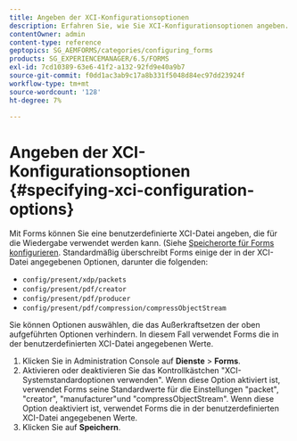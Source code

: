 ```yaml
---
title: Angeben der XCI-Konfigurationsoptionen
description: Erfahren Sie, wie Sie XCI-Konfigurationsoptionen angeben.
contentOwner: admin
content-type: reference
geptopics: SG_AEMFORMS/categories/configuring_forms
products: SG_EXPERIENCEMANAGER/6.5/FORMS
exl-id: 7cd10389-63e6-41f2-a132-92fd9e40a9b7
source-git-commit: f0dd1ac3ab9c17a8b331f5048d84ec97dd23924f
workflow-type: tm+mt
source-wordcount: '128'
ht-degree: 7%

---
```


# Angeben der XCI-Konfigurationsoptionen {#specifying-xci-configuration-options}

Mit Forms können Sie eine benutzerdefinierte XCI-Datei angeben, die für die Wiedergabe verwendet werden kann. (Siehe [Speicherorte für Forms konfigurieren](/help/forms/using/admin-help/configuring-locations-forms.md#configuring-locations-for-forms). Standardmäßig überschreibt Forms einige der in der XCI-Datei angegebenen Optionen, darunter die folgenden:

* `config/present/xdp/packets`
* `config/present/pdf/creator`
* `config/present/pdf/producer`
* `config/present/pdf/compression/compressObjectStream`

Sie können Optionen auswählen, die das Außerkraftsetzen der oben aufgeführten Optionen verhindern. In diesem Fall verwendet Forms die in der benutzerdefinierten XCI-Datei angegebenen Werte.

1. Klicken Sie in Administration Console auf **Dienste** > **Forms**.
1. Aktivieren oder deaktivieren Sie das Kontrollkästchen &quot;XCI-Systemstandardoptionen verwenden&quot;. Wenn diese Option aktiviert ist, verwendet Forms seine Standardwerte für die Einstellungen &quot;packet&quot;, &quot;creator&quot;, &quot;manufacturer&quot;und &quot;compressObjectStream&quot;. Wenn diese Option deaktiviert ist, verwendet Forms die in der benutzerdefinierten XCI-Datei angegebenen Werte.
1. Klicken Sie auf **Speichern**.
